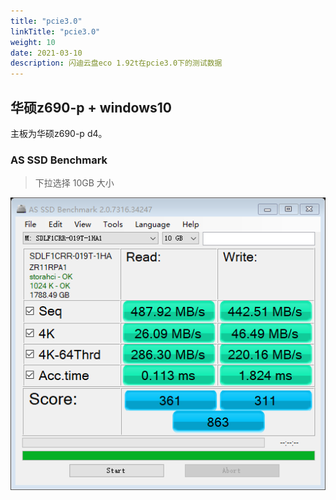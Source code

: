 ```yaml
---
title: "pcie3.0"
linkTitle: "pcie3.0"
weight: 10
date: 2021-03-10
description: 闪迪云盘eco 1.92t在pcie3.0下的测试数据
---
```




## 华硕z690-p + windows10

主板为华硕z690-p d4。

### AS SSD Benchmark 

  > 下拉选择 10GB 大小

![as-ssd-bench SDLF1CRR](images/1.png)

